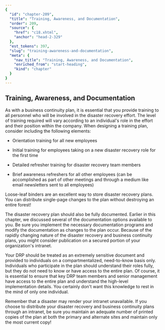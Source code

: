 ```yaml
---
{
  "id": "chapter-209",
  "title": "Training, Awareness, and Documentation",
  "order": 209,
  "source": {
    "href": "c18.xhtml",
    "anchor": "head-2-329"
  },
  "est_tokens": 397,
  "slug": "training-awareness-and-documentation",
  "meta": {
    "nav_title": "Training, Awareness, and Documentation",
    "enriched_from": "start-heading",
    "kind": "chapter"
  }
}
---
```

## Training, Awareness, and Documentation

As with a business continuity plan, it is essential that you provide training to all personnel who will be involved in the disaster recovery effort. The level of training required will vary according to an individual's role in the effort and their position within the company. When designing a training plan, consider including the following elements:

- Orientation training for all new employees

- Initial training for employees taking on a new disaster recovery role for the first time

- Detailed refresher training for disaster recovery team members

- Brief awareness refreshers for all other employees (can be accomplished as part of other meetings and through a medium like email newsletters sent to all employees)

Loose-leaf binders are an excellent way to store disaster recovery plans. You can distribute single-page changes to the plan without destroying an entire forest!

The disaster recovery plan should also be fully documented. Earlier in this chapter, we discussed several of the documentation options available to you. Be sure you implement the necessary documentation programs and modify the documentation as changes to the plan occur. Because of the rapidly changing nature of the disaster recovery and business continuity plans, you might consider publication on a secured portion of your organization's intranet.

Your DRP should be treated as an extremely sensitive document and provided to individuals on a compartmentalized, need-to-know basis only. Individuals who participate in the plan should understand their roles fully, but they do not need to know or have access to the entire plan. Of course, it is essential to ensure that key DRP team members and senior management have access to the entire plan and understand the high-level implementation details. You certainly don't want this knowledge to rest in the mind of only one individual.

Remember that a disaster may render your intranet unavailable. If you choose to distribute your disaster recovery and business continuity plans through an intranet, be sure you maintain an adequate number of printed copies of the plan at both the primary and alternate sites and maintain only the most current copy!
